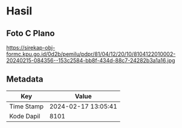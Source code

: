 # Hasil

## Foto C Plano

https://sirekap-obj-formc.kpu.go.id/0d2b/pemilu/pdpr/81/04/12/20/10/8104122010002-20240215-084356--153c2584-bb8f-434d-88c7-24282b3a1a16.jpg


## Metadata

| Key        | Value               |
| ---------- | ------------------- |
| Time Stamp | 2024-02-17 13:05:41 |
| Kode Dapil | 8101                |



